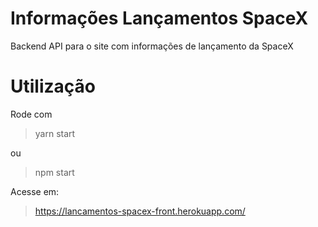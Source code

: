 # Informações Lançamentos SpaceX
Backend API para o site com informações de lançamento da SpaceX

# Utilização
Rode com
>yarn start
>
ou
>npm start
>

Acesse em:
>https://lancamentos-spacex-front.herokuapp.com/